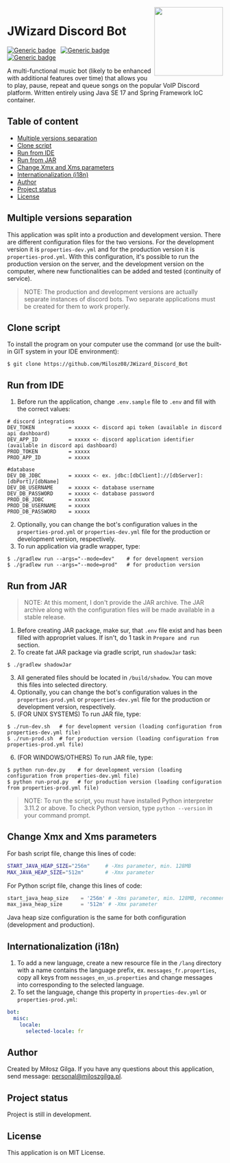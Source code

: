 <img align="right" src="https://raw.githubusercontent.com/Milosz08/JWizard_Discord_Bot/master/gfx/github-logo.png" height="160">

# JWizard Discord Bot

[![Generic badge](https://img.shields.io/badge/Made%20in-Java%20SE%2017-1abc9c.svg)](https://www.java.com/en/)&nbsp;&nbsp;
[![Generic badge](https://img.shields.io/badge/Build%20with-Gradle-green.svg)](https://gradle.org/)&nbsp;&nbsp;
[![Generic badge](https://img.shields.io/badge/Packaging-Fat%20jar-brown.svg)](https://gradle.org/)&nbsp;&nbsp;
<br>

A multi-functional music bot (likely to be enhanced with additional features over time) that allows you to play, pause, repeat and queue songs on the popular VoIP Discord platform. Written entirely using Java SE 17 and Spring Framework IoC container.

## Table of content
* [Multiple versions separation](#multiple-versions-separation)
* [Clone script](#clone-script)
* [Run from IDE](#run-from-ide)
* [Run from JAR](#run-from-jar)
* [Change Xmx and Xms parameters](#change-xmx-and-xms-parameters)
* [Internationalization (i18n)](#internationalization-i18n)
* [Author](#author)
* [Project status](#project-status)
* [License](#license)

<a name="multiple-versions-separation"></a>
## Multiple versions separation
This application was split into a production and development version. There are different configuration files for the two versions. For the development version it is `properties-dev.yml` and for the production version it is `properties-prod.yml`.
With this configuration, it's possible to run the production version on the server, and the development version on the computer, where new functionalities can be added and tested (continuity of service).
> NOTE: The production and development versions are actually separate instances of discord bots. Two separate applications must be created for them to work properly.

<a name="clone-script"></a>
## Clone script
To install the program on your computer use the command (or use the built-in GIT system in your IDE environment):
```
$ git clone https://github.com/Milosz08/JWizard_Discord_Bot
```

<a name="run-from-ide"></a>
## Run from IDE
1. Before run the application, change `.env.sample` file to `.env` and fill with the correct values:
```properties
# discord integrations
DEV_TOKEN           = xxxxx <- discord api token (available in discord api dashboard)
DEV_APP_ID          = xxxxx <- discord application identifier (available in discord api dashboard)
PROD_TOKEN          = xxxxx
PROD_APP_ID         = xxxxx

#database
DEV_DB_JDBC         = xxxxx <- ex. jdbc:[dbClient]://[dbServer]:[dbPort]/[dbName]
DEV_DB_USERNAME     = xxxxx <- database username
DEV_DB_PASSWORD     = xxxxx <- database password
PROD_DB_JDBC        = xxxxx
PROD_DB_USERNAME    = xxxxx
PROD_DB_PASSWORD    = xxxxx
```
2. Optionally, you can change the bot's configuration values in the `properties-prod.yml` or `properties-dev.yml` file for the production or development version, respectively.
3. To run application via gradle wrapper, type:
```
$ ./gradlew run --args="--mode=dev"    # for development version
$ ./gradlew run --args="--mode=prod"   # for production version
```

<a name="run-from-jar"></a>
## Run from JAR
> NOTE: At this moment, I don't provide the JAR archive. The JAR archive along with the configuration files will be made available in a stable release.
1. Before creating JAR package, make sur, that `.env` file exist and has been filled with appropriet values. If isn't, do 1 task in `Prepare and run` section.
2. To create fat JAR package via gradle script, run `shadowJar` task:
```
$ ./gradlew shadowJar
```
3. All generated files should be located in `/build/shadow`. You can move this files into selected directory.
4. Optionally, you can change the bot's configuration values in the `properties-prod.yml` or `properties-dev.yml` file for the production or development version, respectively.
5. (FOR UNIX SYSTEMS) To run JAR file, type:
```
$ ./run-dev.sh   # for development version (loading configuration from properties-dev.yml file)
$ ./run-prod.sh  # for production version (loading configuration from properties-prod.yml file)
```
6. (FOR WINDOWS/OTHERS) To run JAR file, type:
```
$ python run-dev.py    # for development version (loading configuration from properties-dev.yml file)
$ python run-prod.py   # for production version (loading configuration from properties-prod.yml file)
```
> NOTE: To run the script, you must have installed Python interpreter 3.11.2 or above. To check Python version, type `python --version` in your command prompt.

<a name="change-xmx-and-xms-parameters"></a>
## Change Xmx and Xms parameters
For bash script file, change this lines of code:
```bash
START_JAVA_HEAP_SIZE="256m"     # -Xms parameter, min. 128MB
MAX_JAVA_HEAP_SIZE="512m"       # -Xmx parameter

```
For Python script file, change this lines of code:
```python
start_java_heap_size    = '256m' # -Xms parameter, min. 128MB, recommended 256MB
max_java_heap_size      = '512m' # -Xmx parameter
```
Java heap size configuration is the same for both configuration (development and production).

<a name="internationalization-i18n"></a>
## Internationalization (i18n)
1. To add a new language, create a new resource file in the `/lang` directory with a name contains the language prefix, ex. `messages_fr.properties`, copy all keys from `messages_en_us.properties` and change messages into corresponding to the selected language.
2. To set the language, change this property in `properties-dev.yml` or `properties-prod.yml`:
```yml
bot:
  misc:
    locale:
      selected-locale: fr
```

<a name="author"></a>
## Author
Created by Miłosz Gilga. If you have any questions about this application, send message: [personal@miloszgilga.pl](mailto:personal@miloszgilga.pl).

<a name="project-status"></a>
## Project status
Project is still in development.

<a name="license"></a>
## License
This application is on MIT License.
